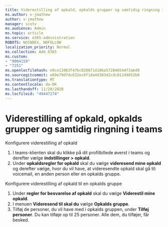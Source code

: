 ```yaml
---
title: Viderestilling af opkald, opkalds grupper og samtidig ringning i teams
ms.author: v-jmathew
author: v-jmathew
manager: scotv
ms.audience: Admin
ms.topic: article
ms.service: o365-administration
ROBOTS: NOINDEX, NOFOLLOW
localization_priority: Normal
ms.collection: Adm_O365
ms.custom:
- "9004159"
- "7251"
ms.openlocfilehash: e9ce11063f47bc8208714186a572846544f3abd0
ms.sourcegitcommit: e69e79d7dc632ec6f1da4d303d2cdc81249852b8
ms.translationtype: MT
ms.contentlocale: da-DK
ms.lasthandoff: 11/20/2020
ms.locfileid: "49447274"
---
```

# <a name="call-forwarding-call-groups-and-simultaneous-ring-in-teams"></a>Viderestilling af opkald, opkalds grupper og samtidig ringning i teams

Konfigurere viderestilling af opkald

1. I teams-klienten skal du klikke på dit profilbillede øverst i teams og derefter vælge **indstillinger > opkald**.
2. Under **opkaldsregler for opkald** skal du vælge **videresend mine opkald** og derefter vælge, hvor du vil have, at videresendte opkald skal gå til: voicemail, en anden person eller en opkalds gruppe.

Konfigurere viderestilling af opkald til en opkalds gruppe

1. Under **regler for besvarelse af opkald** skal du vælge **Viderestil mine opkald**.
2. I menuen **Videresend til skal du** vælge **Opkalds gruppe**.
3. Tilføj de personer, du vil have med i opkalds gruppen, under **Tilføj personer**. Du kan tilføje op til 25 personer. Alle dem, du tilføjer, får besked.
